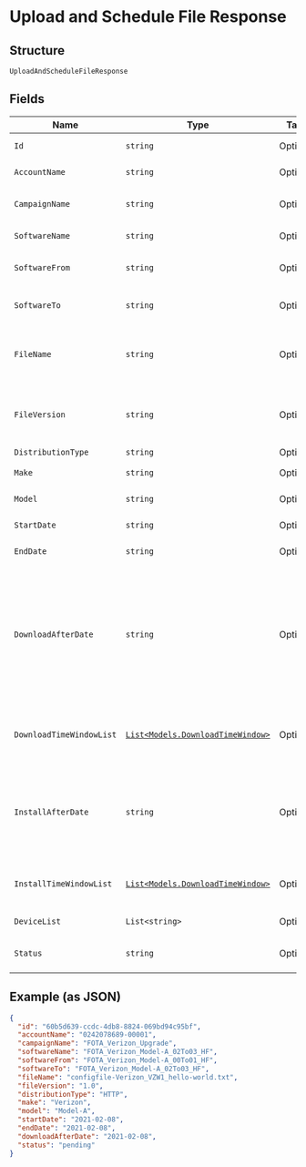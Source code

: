 
# Upload and Schedule File Response

## Structure

`UploadAndScheduleFileResponse`

## Fields

| Name | Type | Tags | Description |
|  --- | --- | --- | --- |
| `Id` | `string` | Optional | Updgrade identifier. |
| `AccountName` | `string` | Optional | Account identifer. |
| `CampaignName` | `string` | Optional | The campaign name. |
| `SoftwareName` | `string` | Optional | Software name. |
| `SoftwareFrom` | `string` | Optional | Old software name. |
| `SoftwareTo` | `string` | Optional | New software name. |
| `FileName` | `string` | Optional | The name of the file you are upgrading to. |
| `FileVersion` | `string` | Optional | The version of the file you are upgrading to. |
| `DistributionType` | `string` | Optional | Valid values |
| `Make` | `string` | Optional | Applicable make. |
| `Model` | `string` | Optional | Applicable model. |
| `StartDate` | `string` | Optional | Campaign start date. |
| `EndDate` | `string` | Optional | Campaign end date. |
| `DownloadAfterDate` | `string` | Optional | Specifies the starting date the client should download the package. If null, client downloads as soon as possible. |
| `DownloadTimeWindowList` | [`List<Models.DownloadTimeWindow>`](../../doc/models/download-time-window.md) | Optional | List of allowed download time windows. |
| `InstallAfterDate` | `string` | Optional | The date after which you install the package. If null, install as soon as possible. |
| `InstallTimeWindowList` | [`List<Models.DownloadTimeWindow>`](../../doc/models/download-time-window.md) | Optional | List of allowed install time windows. |
| `DeviceList` | `List<string>` | Optional | Device IMEI list. |
| `Status` | `string` | Optional | Software update status. |

## Example (as JSON)

```json
{
  "id": "60b5d639-ccdc-4db8-8824-069bd94c95bf",
  "accountName": "0242078689-00001",
  "campaignName": "FOTA_Verizon_Upgrade",
  "softwareName": "FOTA_Verizon_Model-A_02To03_HF",
  "softwareFrom": "FOTA_Verizon_Model-A_00To01_HF",
  "softwareTo": "FOTA_Verizon_Model-A_02To03_HF",
  "fileName": "configfile-Verizon_VZW1_hello-world.txt",
  "fileVersion": "1.0",
  "distributionType": "HTTP",
  "make": "Verizon",
  "model": "Model-A",
  "startDate": "2021-02-08",
  "endDate": "2021-02-08",
  "downloadAfterDate": "2021-02-08",
  "status": "pending"
}
```

